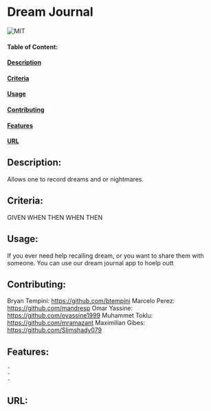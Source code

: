 # Dream Journal

![MIT](https://img.shields.io/badge/License-MIT-blue)

#### Table of Content:

#### [Description](#description)

#### [Criteria](#criteria)

#### [Usage](#usage)

#### [Contributing](#contributing)

#### [Features](#features)

#### [URL](#url)

## Description:

Allows one to record dreams and or nightmares.

## Criteria:

GIVEN
WHEN
THEN
WHEN
THEN

## Usage:

If you ever need help recalling dream, or you want to share them with someone. You can use our dream journal app to hoelp outt

## Contributing:

Bryan Tempini: https://github.com/btempini
Marcelo Perez: https://github.com/mandresp
Omar Yassine: https://github.com/oyassine1999
Muhammet Toklu: https://github.com/mramazant
Maximilian Gibes: https://github.com/Slimshady079

## Features:

    -
    -
    -

## URL:
